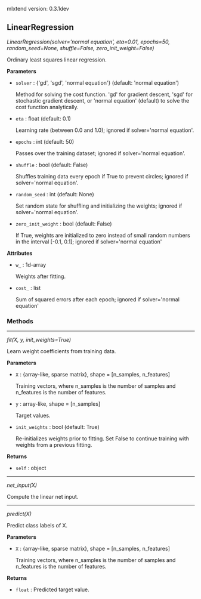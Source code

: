 mlxtend version: 0.3.1dev
## LinearRegression

*LinearRegression(solver='normal equation', eta=0.01, epochs=50, random_seed=None, shuffle=False, zero_init_weight=False)*

Ordinary least squares linear regression.

**Parameters**

- `solver` : {'gd', 'sgd', 'normal equation'} (default: 'normal equation')

    Method for solving the cost function. 'gd' for gradient descent,
    'sgd' for stochastic gradient descent, or 'normal equation' (default)
    to solve the cost function analytically.

- `eta` : float (default: 0.1)

    Learning rate (between 0.0 and 1.0);
    ignored if solver='normal equation'.

- `epochs` : int (default: 50)

    Passes over the training dataset;
    ignored if solver='normal equation'.

- `shuffle` : bool (default: False)

    Shuffles training data every epoch if True to prevent circles;
    ignored if solver='normal equation'.

- `random_seed` : int (default: None)

    Set random state for shuffling and initializing the weights;
    ignored if solver='normal equation'.

- `zero_init_weight` : bool (default: False)

    If True, weights are initialized to zero instead of small random
    numbers in the interval [-0.1, 0.1];
    ignored if solver='normal equation'

**Attributes**

- `w_` : 1d-array

    Weights after fitting.

- `cost_` : list

    Sum of squared errors after each epoch;
    ignored if solver='normal equation'

### Methods

<hr>

*fit(X, y, init_weights=True)*

Learn weight coefficients from training data.

**Parameters**

- `X` : {array-like, sparse matrix}, shape = [n_samples, n_features]

    Training vectors, where n_samples is the number of samples and
    n_features is the number of features.

- `y` : array-like, shape = [n_samples]

    Target values.

- `init_weights` : bool (default: True)

    Re-initializes weights prior to fitting. Set False to continue
    training with weights from a previous fitting.

**Returns**

- `self` : object


<hr>

*net_input(X)*

Compute the linear net input.

<hr>

*predict(X)*

Predict class labels of X.

**Parameters**

- `X` : {array-like, sparse matrix}, shape = [n_samples, n_features]

    Training vectors, where n_samples is the number of samples and
    n_features is the number of features.

**Returns**

- `float` : Predicted target value.


